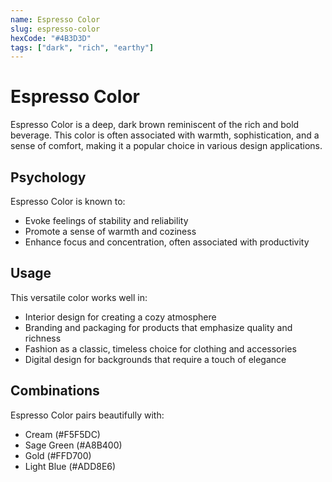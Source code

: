 ```yaml
---
name: Espresso Color
slug: espresso-color
hexCode: "#4B3D3D"
tags: ["dark", "rich", "earthy"]
---
```


# Espresso Color

Espresso Color is a deep, dark brown reminiscent of the rich and bold beverage. This color is often associated with warmth, sophistication, and a sense of comfort, making it a popular choice in various design applications.

## Psychology

Espresso Color is known to:
- Evoke feelings of stability and reliability 
- Promote a sense of warmth and coziness 
- Enhance focus and concentration, often associated with productivity 

## Usage

This versatile color works well in:
- Interior design for creating a cozy atmosphere
- Branding and packaging for products that emphasize quality and richness
- Fashion as a classic, timeless choice for clothing and accessories
- Digital design for backgrounds that require a touch of elegance

## Combinations

Espresso Color pairs beautifully with:
- Cream (#F5F5DC)
- Sage Green (#A8B400)
- Gold (#FFD700)
- Light Blue (#ADD8E6)